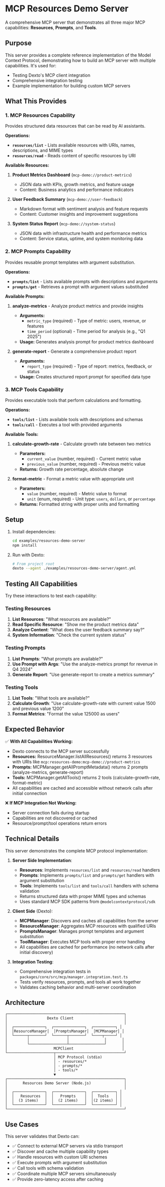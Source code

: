 # MCP Resources Demo Server

A comprehensive MCP server that demonstrates all three major MCP capabilities: **Resources**, **Prompts**, and **Tools**.

## Purpose

This server provides a complete reference implementation of the Model Context Protocol, demonstrating how to build an MCP server with multiple capabilities. It's used for:
- Testing Dexto's MCP client integration
- Comprehensive integration testing
- Example implementation for building custom MCP servers

## What This Provides

### 1. MCP Resources Capability
Provides structured data resources that can be read by AI assistants.

**Operations:**
- **`resources/list`** - Lists available resources with URIs, names, descriptions, and MIME types
- **`resources/read`** - Reads content of specific resources by URI

**Available Resources:**

1. **Product Metrics Dashboard** (`mcp-demo://product-metrics`)
   - JSON data with KPIs, growth metrics, and feature usage
   - Content: Business analytics and performance indicators

2. **User Feedback Summary** (`mcp-demo://user-feedback`)
   - Markdown format with sentiment analysis and feature requests
   - Content: Customer insights and improvement suggestions

3. **System Status Report** (`mcp-demo://system-status`)
   - JSON data with infrastructure health and performance metrics
   - Content: Service status, uptime, and system monitoring data

### 2. MCP Prompts Capability
Provides reusable prompt templates with argument substitution.

**Operations:**
- **`prompts/list`** - Lists available prompts with descriptions and arguments
- **`prompts/get`** - Retrieves a prompt with argument values substituted

**Available Prompts:**

1. **analyze-metrics** - Analyze product metrics and provide insights
   - **Arguments:**
     - `metric_type` (required) - Type of metric: users, revenue, or features
     - `time_period` (optional) - Time period for analysis (e.g., "Q1 2025")
   - **Usage:** Generates analysis prompt for product metrics dashboard

2. **generate-report** - Generate a comprehensive product report
   - **Arguments:**
     - `report_type` (required) - Type of report: metrics, feedback, or status
   - **Usage:** Creates structured report prompt for specified data type

### 3. MCP Tools Capability
Provides executable tools that perform calculations and formatting.

**Operations:**
- **`tools/list`** - Lists available tools with descriptions and schemas
- **`tools/call`** - Executes a tool with provided arguments

**Available Tools:**

1. **calculate-growth-rate** - Calculate growth rate between two metrics
   - **Parameters:**
     - `current_value` (number, required) - Current metric value
     - `previous_value` (number, required) - Previous metric value
   - **Returns:** Growth rate percentage, absolute change

2. **format-metric** - Format a metric value with appropriate unit
   - **Parameters:**
     - `value` (number, required) - Metric value to format
     - `unit` (enum, required) - Unit type: `users`, `dollars`, or `percentage`
   - **Returns:** Formatted string with proper units and formatting

## Setup

1. Install dependencies:
   ```bash
   cd examples/resources-demo-server
   npm install
   ```

2. Run with Dexto:
   ```bash
   # From project root
   dexto --agent ./examples/resources-demo-server/agent.yml
   ```

## Testing All Capabilities

Try these interactions to test each capability:

### Testing Resources
1. **List Resources**: "What resources are available?"
2. **Read Specific Resource**: "Show me the product metrics data"
3. **Analyze Content**: "What does the user feedback summary say?"
4. **System Information**: "Check the current system status"

### Testing Prompts
1. **List Prompts**: "What prompts are available?"
2. **Use Prompt with Args**: "Use the analyze-metrics prompt for revenue in Q4 2024"
3. **Generate Report**: "Use generate-report to create a metrics summary"

### Testing Tools
1. **List Tools**: "What tools are available?"
2. **Calculate Growth**: "Use calculate-growth-rate with current value 1500 and previous value 1200"
3. **Format Metrics**: "Format the value 125000 as users"

## Expected Behavior

✅ **With All Capabilities Working:**
- Dexto connects to the MCP server successfully
- **Resources:** ResourceManager.listAllResources() returns 3 resources with URIs like `mcp:resources-demo:mcp-demo://product-metrics`
- **Prompts:** MCPManager.getAllPromptMetadata() returns 2 prompts (analyze-metrics, generate-report)
- **Tools:** MCPManager.getAllTools() returns 2 tools (calculate-growth-rate, format-metric)
- All capabilities are cached and accessible without network calls after initial connection

❌ **If MCP Integration Not Working:**
- Server connection fails during startup
- Capabilities are not discovered or cached
- Resource/prompt/tool operations return errors

## Technical Details

This server demonstrates the complete MCP protocol implementation:

1. **Server Side Implementation**:
   - **Resources**: Implements `resources/list` and `resources/read` handlers
   - **Prompts**: Implements `prompts/list` and `prompts/get` handlers with argument substitution
   - **Tools**: Implements `tools/list` and `tools/call` handlers with schema validation
   - Returns structured data with proper MIME types and schemas
   - Uses standard MCP SDK patterns from `@modelcontextprotocol/sdk`

2. **Client Side** (Dexto):
   - **MCPManager**: Discovers and caches all capabilities from the server
   - **ResourceManager**: Aggregates MCP resources with qualified URIs
   - **PromptsManager**: Manages prompt templates and argument substitution
   - **ToolManager**: Executes MCP tools with proper error handling
   - All capabilities are cached for performance (no network calls after initial discovery)

3. **Integration Testing**:
   - Comprehensive integration tests in `packages/core/src/mcp/manager.integration.test.ts`
   - Tests verify resources, prompts, and tools all work together
   - Validates caching behavior and multi-server coordination

## Architecture

```text
┌─────────────────────────────────────────────────────┐
│                  Dexto Client                       │
│                                                     │
│  ┌──────────────┐  ┌──────────────┐  ┌──────────┐ │
│  │ResourceManager│  │PromptsManager│  │MCPManager│ │
│  └──────┬───────┘  └──────┬───────┘  └────┬─────┘ │
│         │                 │                │       │
│         └─────────────────┴────────────────┘       │
│                     MCPClient                      │
└─────────────────────┬───────────────────────────────┘
                      │ MCP Protocol (stdio)
                      │ - resources/*
                      │ - prompts/*
                      │ - tools/*
                      ▼
┌─────────────────────────────────────────────────────┐
│       Resources Demo Server (Node.js)               │
│                                                     │
│  ┌──────────────┐  ┌──────────────┐  ┌──────────┐ │
│  │   Resources  │  │   Prompts    │  │  Tools   │ │
│  │  (3 items)   │  │  (2 items)   │  │(2 items) │ │
│  └──────────────┘  └──────────────┘  └──────────┘ │
└─────────────────────────────────────────────────────┘
```

## Use Cases

This server validates that Dexto can:
- ✅ Connect to external MCP servers via stdio transport
- ✅ Discover and cache multiple capability types
- ✅ Handle resources with custom URI schemes
- ✅ Execute prompts with argument substitution
- ✅ Call tools with schema validation
- ✅ Coordinate multiple MCP servers simultaneously
- ✅ Provide zero-latency access after caching